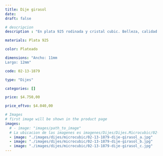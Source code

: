 ```yaml
---
title: Dije girasol
date: 
draft: false

# descripcion
description : "En plata 925 rodinada y cristal cubic. Belleza, calidad y delicadeza."

materials: Plata 925

color: Plateado

dimensions: "Ancho: 11mm 
Largo: 12mm"

code: 02-13-1879

type: "Dijes"

categories: []

price: $4.750,00

price_eftvo: $4.040,00

# Images
# first image will be shown in the product page
images:
  # - image: "images/path_to_image"
  # La ubicacion de las imagenes es imagenes/Dijes/Dijes.Microcubic/02-13-1879-dije-girasol
  - image: "./images/dijes/microcubic/02-13-1879-dije-girasol_a.jpg"
  - image: "./images/dijes/microcubic/02-13-1879-dije-girasol_b.jpg"
  - image: "./images/dijes/microcubic/02-13-1879-dije-girasol_c.jpg"
---
```

